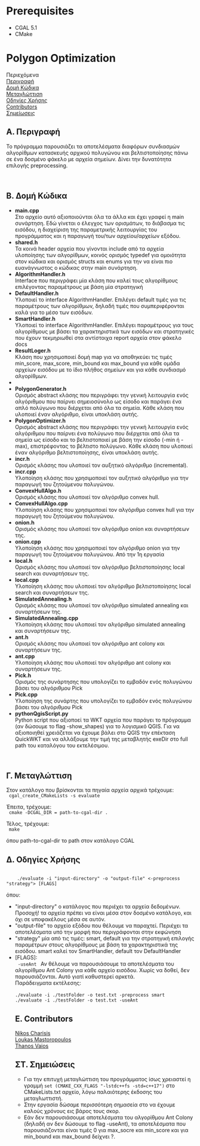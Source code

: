 # Prerequisites
* CGAL 5.1
* CMake
# Polygon Optimization

Περιεχόμενα <br>
[Περιγραφή](#a-περιγραφή)<br>
[Δομή Κώδικα](#β-δομή-κώδικα)<br>
[Μεταγλώττιση](#γ-μεταγλώττιση)<br>
[Οδηγίες Χρήσης](#δ-οδηγίες-χρήσης)<br>
[Contributors](#ε-contributors)<br>
[Σημείωσεις](#στ-σημειώσεις)<br>

## A. Περιγραφή
<p>
Το πρόγραμμα παρουσιάζει τα αποτελέσματα διαφόρων συνδιασμών αλγορίθμων κατασκευής αρχικού πολυγώνου και βελτιστοποίησης πάνω σε ένα δοσμένο φάκελο με αρχεία σημείων. Δίνει την δυνατότητα επιλογής preprocessing.
</p>
<br>

## Β. Δομή Κώδικα
<ul>
<li>
<b>main.cpp</b><br>
Στο αρχείο αυτό αξιοποιούνται όλα τα άλλα και έχει γραφεί η main συνάρτηση. Εδώ γίνεται ο έλεγχος των ορισμάτων, το διάβασμα τις εισόδου, η διαχείριση της παραμετρικής λειτουργίας του προγράμματος και η παραγωγή του/των αρχείου/αρχείων εξόδου. <br>
</li>
<li>
<b>shared.h</b><br>
    Τα κοινά header αρχεία που γίνονται include από τα αρχεία υλοποίησης των αλγορίθμων, κοινός ορισμός typedef για ομοιότητα στον κώδικα και ορισμός structs και enums για την να είναι πιο ευανάγνωστος ο κώδικας στην main συνάρτηση.
</li>
<li>
<b>AlgorithmHandler.h</b><br>
Interface που περιγράφει μία κλάση που καλεί τους αλγορίθμους επιλέγοντας παραμέτρους με βάση μία στρατηγική
<li>
<b>DefaultHandler.h</b><br>
Υλοποιεί το interface AlgorithmHandler. Επιλέγει default τιμές για τις παραμέτρους των αλγορίθμων, δηλαδή τιμές που συμπεριφέρονται καλά για το μέσο των εισόδων.
<li>
<b>SmartHandler.h</b><br>
Υλοποιεί το interface AlgorithmHandler. Επιλέγει παραμέτρους για τους αλγορίθμους με βάσει τα χαρακτηριστικά των εισόδων και στρατηγικές που έχουν τεκμηριωθεί στα αντίστοιχα report αρχεία στον φάκελο docs
<li>
<b>ResultLoger.h</b><br>
Κλάση που χρησιμοποιεί δομή map για να αποθηκεύει τις τιμές min_score, max_score, min_bound και max_bound για κάθε ομάδα αρχείων εισόδου με το ίδιο πλήθος σημείων και για κάθε συνδιασμό αλγορίθμων.
<li>
<li>
<b>PolygonGenerator.h</b><br>
    Ορισμός abstract κλάσης που περιγράφει την γενική λειτουργία ενός αλγόριθμου που παίρνει σημειοσύνολο ως είσοδο και παράγει ένα απλό πολύγωνο που διέρχεται από όλα τα σημεία. Κάθε κλάση που υλοποιεί έναν αλγόριθμο, είναι υποκλάση αυτής. 
</li>
<li>
<b>PolygonOptimizer.h</b><br>
    Ορισμός abstract κλάσης που περιγράφει την γενική λειτουργία ενός αλγόριθμου που παίρνει ένα πολύγωνο  που διέρχεται από όλα τα σημεία ως είσοδο και το βελτιστοποιεί με βάση την είσοδο (-min ή -max), επιστρέφοντας το βέλτιστο πολύγωνο. Κάθε κλάση που υλοποιεί έναν αλγόριθμο βελτιστοποίησης, είναι υποκλάση αυτής. 
</li>
<li>
<b>incr.h</b><br>
    Ορισμός κλάσης που υλοποιεί τον αυξητικό αλγόριθμο (incremental).
</li>
<li>
<b>incr.cpp</b><br>
    Υλοποίηση κλάσης που χρησιμοποιεί τον αυξητικό αλγόριθμο για την παραγωγή του ζητούμενου πολυγώνου.
</li>
<li>
<b>ConvexHullAlgo.h</b><br>
    Ορισμός κλάσης που υλοποιεί τον αλγόριθμο convex hull.
</li>
<li>
<b>ConvexHullAlgo.cpp</b><br>
    Υλοποίηση κλάσης που χρησιμοποιεί τον αλγόριθμο convex hull για την παραγωγή του ζητούμενου πολυγώνου.
</li>
<li>
<b>onion.h</b><br>
    Ορισμός κλάσης που υλοποιεί τον αλγόριθμο onion και συναρτήσεων της.
</li>
<li>
<b>onion.cpp</b><br>
    Υλοποίηση κλάσης που χρησιμοποιεί τον αλγόριθμο onion για την παραγωγή του ζητούμενου πολυγώνου. Από την 1η εργασία
</li>
<li>
<b>local.h</b><br>
    Ορισμός κλάσης που υλοποιεί τον αλγόριθμο βελτιστοποίησης local search και συναρτήσεων της.
</li>
<li>
<b>local.cpp</b><br>
    Υλοποίηση κλάσης που υλοποιεί τον αλγόριθμο βελτιστοποίησης local search και συναρτήσεων της.
</li>
<li>
<b>SimulatedAnnealing.h</b><br>
    Ορισμός κλάσης που υλοποιεί τον αλγόριθμο simulated annealing και συναρτήσεων της.
</li>
<li>
<b>SimulatedAnnealing.cpp</b><br>
    Υλοποίηση κλάσης που υλοποιεί τον αλγόριθμο simulated annealing και συναρτήσεων της.
</li>
<li>
<b>ant.h</b><br>
    Ορισμός κλάσης που υλοποιεί τον αλγόριθμο ant colony και συναρτήσεων της.
</li>
<li>
<b>ant.cpp</b><br>
    Υλοποίηση κλάσης που υλοποιεί τον αλγόριθμο ant colony και συναρτήσεων της.
</li>
<li>
<b>Pick.h</b><br>
    Ορισμός της συνάρτησης που υπολογίζει το εμβαδόν ενός πολυγώνου βάσει του αλγόριθμου Pick
</li>
<li>
<b>Pick.cpp</b><br>
    Υλοποίηση της συνάρτης που υπολογίζει το εμβαδόν ενός πολυγώνου βάσει του αλγόριθμου Pick
</li>
<li>
<b>pythonQgisScript.py</b><br>
    Python script που αξιοποεί τα WKT αρχεία που παράγει το πρόγραμμα (αν δώσουμε το flag -show_shapes) για το λογισμικό QGIS. Για να αξιοποιηθεί χρειάζεται να έχουμε βάλει στο QGIS την επέκταση QuickWKT και να αλλάξουμε την τιμή της μεταβλητής exeDir στο full path του καταλόγου του εκτελέσιμου.
</li>
</ul>
<br>

## Γ. Μεταγλώττιση
Στον κατάλογο που βρίσκονται τα πηγαία αρχεία αρχικά τρέχουμε: <br>
<code>
    cgal_create_CMakeLists -s evaluate <br>
</code>
<br>
Έπειτα, τρέχουμε:<br>
<code> 
    cmake -DCGAL_DIR = path-to-cgal-dir .<br>
</code>
<br>
Τέλος, τρέχουμε: <br>
<code>
    make <br>
</code>
<br>
όπου path-to-cgal-dir το path στον κατάλογο CGAL
<br>

## Δ. Οδηγίες Χρήσης
<code>
    ./evaluate -i "input-directory" -o "output-file" <-preprocess "strategy"> [FLAGS]<br>
</code>
    όπου: <br>
    <ul>
    <li>"input-directory" ο κατάλογος που περιέχει τα αρχεία δεδομένων. Προσοχή! τα αρχεία πρέπει να είναι μέσα στον δοσμένο κατάλογο, και όχι σε υποφακέλους μέσα σε αυτόν.</li>
    <li>"output-file" το αρχείο εξόδου που θέλουμε να παραχτεί. Περιέχει τα αποτελέσματα υπό την μορφή που περιγράφονται στην εκφώνηση</li>
    <li>"strategy" μία από τις τιμές: smart, default για την στρατηγική επιλογής παραμέτρων στους αλγορίθμους με βάση τα χαρακτηριστικά της εισόδου. smart καλεί τον SmartHandler, default τον DefaultHandler</li>
    <li>[FLAGS]:<br>
        <code> -useAnt </code> Αν θέλουμε να παρουσιάσουμε τα αποτελέσματα του αλγορίθμου Ant Colony για κάθε αρχείο εισόδου. Χωρίς να δοθεί, δεν παρουσιάζονται. Αυτό γιατί καθυστερεί αρκετά.<br>
    Παράδειγματα εκτέλεσης: <br><br>
    <code>./evaluate -i ./testFolder -o test.txt -preprocess smart</code><br>
    <code>./evaluate -i ./testFolder -o test.txt -useAnt</code><br>
    

## Ε. Contributors

<a href="https://github.com/vex-me-not" style="underline:none;">Nikos Charisis</a> <br>
<a href="https://github.com/Mastoropoulos-Loukas" style="underline:none;">Loukas Mastoropoulos</a> <br>
<a href="https://github.com/Aqqes" style="underline:none;">Thanos Vaios</a>

## ΣΤ. Σημειώσεις
* Για την επιτυχή μεταγλώττιση του προγράμματος ίσως χρειαστεί η γραμμή <code>set (CMAKE_CXX_FLAGS "-lstdc++fs -std=c++17")</code> στο CMakeLists.txt αρχείο, λόγω παλαιότερης έκδοσης του μεταγλωττιστή.<br>
* Στην εργασία δώσαμε περισσότερη σημασεία στο να έχουμε καλούς χρόνους εις βάρος τους σκορ.<br>
* Εάν δεν παρουσιάσουμε αποτελέσματα του αλγορίθμου Ant Colony (δηλαδή αν δεν δώσουμε το flag -useAnt), τα αποτελέσματα που παρουσιάζονται είναι τιμές 0 για max_socre και min_score και για min_bound και max_bound δείχνει ?.
